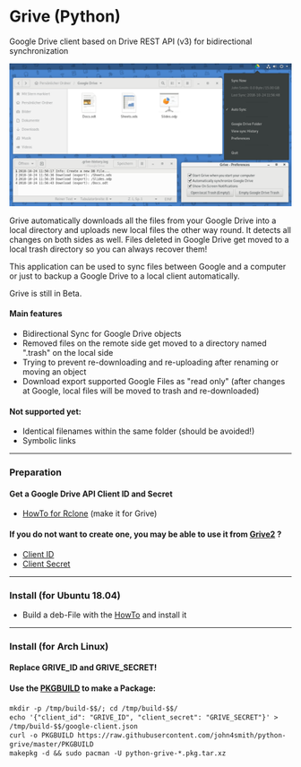 # Grive (Python)
Google Drive client based on Drive REST API (v3) for bidirectional synchronization

![Screenshot](/screenshot.png?raw=true "Screenshot")

Grive automatically downloads all the files from your Google Drive into a local directory and uploads new local files the other way round. It detects all changes on both sides as well. Files deleted in Google Drive get moved to a local trash directory so you can always recover them!

This application can be used to sync files between Google and a computer or just to backup a Google Drive to a local client automatically.

Grive is still in Beta.

#### Main features
- Bidirectional Sync for Google Drive objects
- Removed files on the remote side get moved to a directory named ".trash" on the local side
- Trying to prevent re-downloading and re-uploading after renaming or moving an object
- Download export supported Google Files as "read only" (after changes at Google, local files will be moved to trash and re-downloaded)

#### Not supported yet:
- Identical filenames within the same folder (should be avoided!)
- Symbolic links

___
### Preparation
#### Get a Google Drive API Client ID and Secret
- [HowTo for Rclone](https://github.com/Cloudbox/Cloudbox/wiki/Google-Drive-API-Client-ID-and-Client-Secret) (make it for Grive)

#### If you do not want to create one, you may be able to use it from [Grive2](https://github.com/vitalif/grive2) ?
- [Client ID](https://github.com/vitalif/grive2/blob/cf51167b55246b7f90ad4970d9686637e8bb0beb/grive/src/main.cc#L49)
- [Client Secret](https://github.com/vitalif/grive2/blob/cf51167b55246b7f90ad4970d9686637e8bb0beb/grive/src/main.cc#L50)

___
### Install (for Ubuntu 18.04)
- Build a deb-File with the [HowTo](/debian/HowTo.md) and install it

___
### Install (for Arch Linux)
#### Replace GRIVE_ID and GRIVE_SECRET!
#### Use the [PKGBUILD](https://wiki.archlinux.org/index.php/Makepkg) to make a Package:
```
mkdir -p /tmp/build-$$/; cd /tmp/build-$$/
echo '{"client_id": "GRIVE_ID", "client_secret": "GRIVE_SECRET"}' > /tmp/build-$$/google-client.json
curl -o PKGBUILD https://raw.githubusercontent.com/john4smith/python-grive/master/PKGBUILD
makepkg -d && sudo pacman -U python-grive-*.pkg.tar.xz
```
